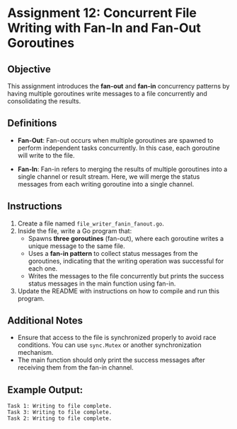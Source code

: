 # Assignment 12: Concurrent File Writing with Fan-In and Fan-Out Goroutines

## Objective

This assignment introduces the **fan-out** and **fan-in** concurrency patterns by having multiple goroutines write messages to a file concurrently and consolidating the results.

## Definitions

- **Fan-Out**: Fan-out occurs when multiple goroutines are spawned to perform independent tasks concurrently. In this case, each goroutine will write to the file.
  
- **Fan-In**: Fan-in refers to merging the results of multiple goroutines into a single channel or result stream. Here, we will merge the status messages from each writing goroutine into a single channel.

## Instructions

1. Create a file named `file_writer_fanin_fanout.go`.
2. Inside the file, write a Go program that:
   - Spawns **three goroutines** (fan-out), where each goroutine writes a unique message to the same file.
   - Uses a **fan-in pattern** to collect status messages from the goroutines, indicating that the writing operation was successful for each one.
   - Writes the messages to the file concurrently but prints the success status messages in the main function using fan-in.
3. Update the README with instructions on how to compile and run this program.

## Additional Notes

- Ensure that access to the file is synchronized properly to avoid race conditions. You can use `sync.Mutex` or another synchronization mechanism.
- The main function should only print the success messages after receiving them from the fan-in channel.
  
## Example Output:

```
Task 1: Writing to file complete.
Task 3: Writing to file complete.
Task 2: Writing to file complete.
```
